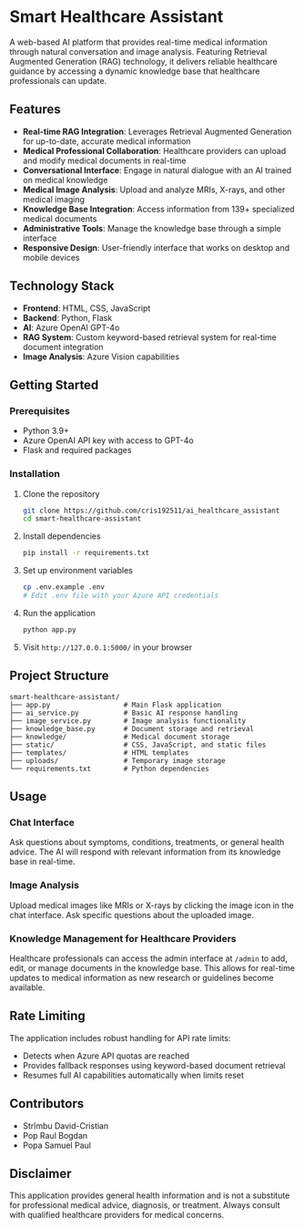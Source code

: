 # Smart Healthcare Assistant

A web-based AI platform that provides real-time medical information through natural conversation and image analysis. Featuring Retrieval Augmented Generation (RAG) technology, it delivers reliable healthcare guidance by accessing a dynamic knowledge base that healthcare professionals can update.

## Features

- **Real-time RAG Integration**: Leverages Retrieval Augmented Generation for up-to-date, accurate medical information
- **Medical Professional Collaboration**: Healthcare providers can upload and modify medical documents in real-time
- **Conversational Interface**: Engage in natural dialogue with an AI trained on medical knowledge
- **Medical Image Analysis**: Upload and analyze MRIs, X-rays, and other medical imaging
- **Knowledge Base Integration**: Access information from 139+ specialized medical documents
- **Administrative Tools**: Manage the knowledge base through a simple interface
- **Responsive Design**: User-friendly interface that works on desktop and mobile devices

## Technology Stack

- **Frontend**: HTML, CSS, JavaScript
- **Backend**: Python, Flask
- **AI**: Azure OpenAI GPT-4o
- **RAG System**: Custom keyword-based retrieval system for real-time document integration
- **Image Analysis**: Azure Vision capabilities

## Getting Started

### Prerequisites

- Python 3.9+
- Azure OpenAI API key with access to GPT-4o
- Flask and required packages

### Installation

1. Clone the repository
   ```bash
   git clone https://github.com/cris192511/ai_healthcare_assistant
   cd smart-healthcare-assistant
   ```

2. Install dependencies
   ```bash
   pip install -r requirements.txt
   ```

3. Set up environment variables
   ```bash
   cp .env.example .env
   # Edit .env file with your Azure API credentials
   ```

4. Run the application
   ```bash
   python app.py
   ```

5. Visit `http://127.0.0.1:5000/` in your browser

## Project Structure

```
smart-healthcare-assistant/
├── app.py                  # Main Flask application
├── ai_service.py           # Basic AI response handling
├── image_service.py        # Image analysis functionality
├── knowledge_base.py       # Document storage and retrieval
├── knowledge/              # Medical document storage
├── static/                 # CSS, JavaScript, and static files
├── templates/              # HTML templates
├── uploads/                # Temporary image storage
└── requirements.txt        # Python dependencies
```

## Usage

### Chat Interface

Ask questions about symptoms, conditions, treatments, or general health advice. The AI will respond with relevant information from its knowledge base in real-time.

### Image Analysis

Upload medical images like MRIs or X-rays by clicking the image icon in the chat interface. Ask specific questions about the uploaded image.

### Knowledge Management for Healthcare Providers

Healthcare professionals can access the admin interface at `/admin` to add, edit, or manage documents in the knowledge base. This allows for real-time updates to medical information as new research or guidelines become available.

## Rate Limiting

The application includes robust handling for API rate limits:
- Detects when Azure API quotas are reached
- Provides fallback responses using keyword-based document retrieval
- Resumes full AI capabilities automatically when limits reset

## Contributors

- Strîmbu David-Cristian
- Pop Raul Bogdan
- Popa Samuel Paul

## Disclaimer

This application provides general health information and is not a substitute for professional medical advice, diagnosis, or treatment. Always consult with qualified healthcare providers for medical concerns.
